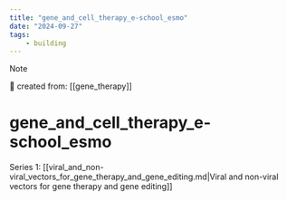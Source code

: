 ```yaml
---
title: "gene_and_cell_therapy_e-school_esmo"
date: "2024-09-27"
tags:
    - building
---
```


> [!NOTE]
> 🌱 created from: [[gene_therapy]]

# gene_and_cell_therapy_e-school_esmo

Series 1: [[viral_and_non-viral_vectors_for_gene_therapy_and_gene_editing.md|Viral and non-viral vectors for gene therapy and gene editing]]


